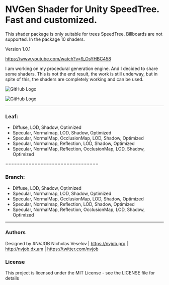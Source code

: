# NVGen Shader for Unity SpeedTree. Fast and customized.

This shader package is only suitable for trees SpeedTree. Billboards are not supported. In the package 10 shaders.

Version 1.0.1 

https://www.youtube.com/watch?v=9_OsYHBC458

I am working on my procedural generation engine. And I decided to share some shaders. This is not the end result, the work is still underway, but in spite of this, the shaders are completely working and can be used.

![GitHub Logo](https://lh3.googleusercontent.com/gYBpbZbqEIP-f06UX_7fSfziRrMF3ON77ih1WrYs7f7LhchYVIIe_BiFYquwL5L9LAaKze71G3eh2GL-e9TMXuL6XHFzg-HegpLDokqw_eb7TgReypI_2xdlFtrtOZe5sg305rsEnime2706NulDyvl9SO1tEcQl692q5D8Afc7gOH9637E9ns4jB52cuXdaDndk7D7mX7VpFSqv6wBNziOs7eN3KXFrh5bVmB_Au0rEYuZC9kcIlF_cKYBzkPz27TyU80JboGrgBibR57HQUk7EfV_wOGAnPbcdpydZ2UjDlT3yHCyZbcQSyZZnfsCGONrjS8bN4WxoY4dmTRdILj4l1B6t_W0RXZUjdV_54K480KvFdgYjkj3qLeBRa_Im1lbTXZ95HSlGFNn3beg-Hh8imSRu6MVJivOJNUn9ucxgwYTJcNpqUU60BG6-yFwYLdyOOYGeLj7BB6BuFOxqFfj0t_DXWOrae51gIxPwdTiVvKrfJ-Nv54sj-ZxYcEvetI0wpraWqhrovqLgodwpUg0bfubGDW0z9nKsns8I3p0IEZnV-NQgmipjDkFLY58TUswiN4rA3jp_SFJjC-tMo3L3kiFIfHjgIcGT8rtmWgzZR1dh1JNqcgXtCVMbMC4Wf-5j5IAhmOKpmSNF5Goqux2aEhsapMjZTJRBFmOT8ZOvISDKb5XYUAZQ61VcydNU5WPM0GGBH6J8A4wc5edEwMxY=w1638-h907-no)

![GitHub Logo](https://lh3.googleusercontent.com/mDzKmEJZSEhjLCJNQlSG6y92DELuVTguNBlq7aAazg1UpLmQtUYUNhYGS1h1cSPmttgk0eh3EHZRQo_ObJ8LlE1rOpWDy96uCosXxHXTFSpQt_GiGpeEiRYUGv8nNzThZJC9bolYCecgW6VZ7QwLos3KtAAWAskrA6HpP5QkmZ1J2yKt_iI2wRtH4PJh2VaVBaUJGeB2aDN7e5EwA4-9Nw5FLF-izoiuJ5Jeo_dqPFiDhxLkNTO2ys_Vaxn5mUbR-iekw3JtSXc3AiCzcH5Gyuh_5Vrweqh-szhru0aFyLNNqBlsyBpdYrLQeWcwLJ_YFGTnMEX9bTGrJ2FpSanfSm1awTr9AkGDDd1_pefRpaiU8N6tS2mcvLoTKsoW-ruTj7OZRqfmgT4ENvHT9Mbi1QcqfPNC4WoJCP1f0XV32-bHzy7_R9R40b_IDnIrS8AvQQlbFTVRZY22ySWfG6J6Zoa7T53FRtBA5zLGkMF2ab60yGrQPv4BKhtWHu--jWgWDUS7E_qS-KFNOyLwlK5ITZtRmrKE471yUsGGSW9mGThrlHGdmPG2Y2qB3SgCc3A2tC5_nYpXOXZUBa60ctm62U_o0NYdZRUWl5-cGDRB0InuW8GMevafztkpTqHfq8fxbA6IaD8Ax4cOdHPJJZ8mJAcHGUKkO-RPduQnPqLgD_g1hIr89SbU0Ur73CJ5wNAKXnto6LxSf9oKqa58PDUCvAFX=w1145-h742-no)

------------------------------------

### Leaf:
- Diffuse, LOD, Shadow, Optimized
- Specular, Normalmap, LOD, Shadow, Optimized
- Specular, NormalMap, OcclusionMap, LOD, Shadow, Optimized
- Specular, Normalmap, Reflection, LOD, Shadow, Optimized
- Specular, NormalMap, Reflection, OcclusionMap, LOD, Shadow, Optimized

================================

### Branch:
- Diffuse, LOD, Shadow, Optimized
- Specular, Normalmap, LOD, Shadow, Optimized
- Specular, NormalMap, OcclusionMap, LOD, Shadow, Optimized
- Specular, Normalmap, Reflection, LOD, Shadow, Optimized
- Specular, NormalMap, Reflection, OcclusionMap, LOD, Shadow, Optimized

------------------------------------

### Authors
Designed by #NVJOB Nicholas Veselov | https://nvjob.pro | http://nvjob.dx.am | https://twitter.com/nvjob

### License
This project is licensed under the MIT License - see the LICENSE file for details
